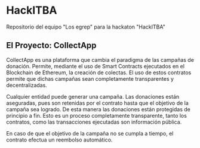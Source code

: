 # HackITBA

Repositorio del equipo "Los egrep" para la hackaton "HackITBA"

## El Proyecto: CollectApp

CollectApp es una plataforma que cambia el paradigma de las campañas de donación. Permite, mediante el uso de Smart Contracts ejecutados en
el Blockchain de Ethereum, la creación de colectas. El uso de estos contratos permite que dichas campañas sean completamente
transparentes y decentralizadas.

Cualquier entidad puede generar una campaña. Las donaciones están aseguradas, pues son retenidas por el contrato hasta que el objetivo de la 
campaña sea logrado. De esta manera las donaciones están protegidas de principio a fin. Esto es un proceso completamente transparente, tanto
los contratos, como las transacciones ejecutadas son información pública.

En caso de que el objetivo de la campaña no se cumpla a tiempo, el contrato efectua un reembolso automático.
